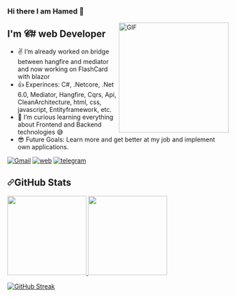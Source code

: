### Hi there I am Hamed 👋
<img align="right" alt="GIF" height="250px"  src="https://i.imgur.com/9wQrIbR.png" />

## I'm 𝓒# web Developer
- ✌ I’m already worked on bridge between hangfire and mediator and now working on FlashCard with blazor 
- 👍 Experinces: C#, .Netcore, .Net 6.0, Mediator, Hangfire, Cqrs, Api, CleanArchitecture, html, css, javascript, Entityframework, etc.
- 💪 I’m curious learning everything about Frontend and Backend technologies 😅
- 😎 Future Goals: Learn more and get better at my job and implement own applications.

[![Gmail](https://icons.iconarchive.com/icons/ncrow/mega-pack-1/48/Gmail-icon.png)](mailto:fttcab@gmail.com)
[![web](https://icons.iconarchive.com/icons/simon-cook/xtra-orange/48/HTTP-icon.png)](https://7net.nl)
[![telegram](https://icons.iconarchive.com/icons/froyoshark/enkel/48/Telegram-icon.png)](https://t.me/sevennettt)


<h2 dir="auto"><a id="user-content-github-stats" class="anchor" aria-hidden="true" href="#github-stats"><svg class="octicon octicon-link" viewBox="0 0 16 16" version="1.1" width="16" height="16" aria-hidden="true"><path fill-rule="evenodd" d="M7.775 3.275a.75.75 0 001.06 1.06l1.25-1.25a2 2 0 112.83 2.83l-2.5 2.5a2 2 0 01-2.83 0 .75.75 0 00-1.06 1.06 3.5 3.5 0 004.95 0l2.5-2.5a3.5 3.5 0 00-4.95-4.95l-1.25 1.25zm-4.69 9.64a2 2 0 010-2.83l2.5-2.5a2 2 0 012.83 0 .75.75 0 001.06-1.06 3.5 3.5 0 00-4.95 0l-2.5 2.5a3.5 3.5 0 004.95 4.95l1.25-1.25a.75.75 0 00-1.06-1.06l-1.25 1.25a2 2 0 01-2.83 0z"></path></svg></a>GitHub Stats</h2>

<a href="https://github.com/7net-nl">
  <img height="180em" src="https://github-readme-stats.vercel.app/api/top-langs/?username=7net-nl&theme=radical&layout=compact" style="max-width: 100%;">
  <img height="180em" src="https://github-readme-stats.vercel.app/api?username=7net-nl&show_icons=true&theme=radical&count_private=true" style="max-width: 100%;">
</a>

[![GitHub Streak](http://github-readme-streak-stats.herokuapp.com?user=&7net-nl&theme=radical)](https://git.io/streak-stats)
